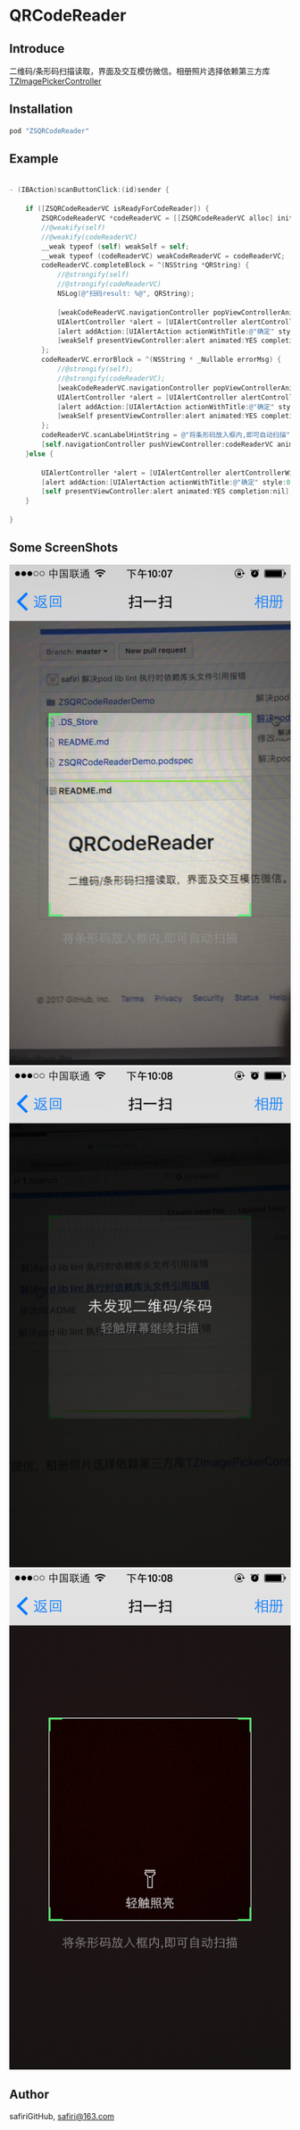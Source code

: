 # QRCodeReader

## Introduce
二维码/条形码扫描读取，界面及交互模仿微信。相册照片选择依赖第三方库[TZImagePickerController](https://github.com/banchichen/TZImagePickerController)

## Installation

```ruby
pod "ZSQRCodeReader"
```
## Example

```Objective-C

- (IBAction)scanButtonClick:(id)sender {
    
    if ([ZSQRCodeReaderVC isReadyForCodeReader]) {
        ZSQRCodeReaderVC *codeReaderVC = [[ZSQRCodeReaderVC alloc] init];
        //@weakify(self)
        //@weakify(codeReaderVC)
        __weak typeof (self) weakSelf = self;
        __weak typeof (codeReaderVC) weakCodeReaderVC = codeReaderVC;
        codeReaderVC.completeBlock = ^(NSString *QRString) {
            //@strongify(self)
            //@strongify(codeReaderVC)
            NSLog(@"扫码result: %@", QRString);
            
            [weakCodeReaderVC.navigationController popViewControllerAnimated:YES];
            UIAlertController *alert = [UIAlertController alertControllerWithTitle:@"扫码result" message:QRString preferredStyle:UIAlertControllerStyleAlert];
            [alert addAction:[UIAlertAction actionWithTitle:@"确定" style:0 handler:nil]];
            [weakSelf presentViewController:alert animated:YES completion:nil];
        };
        codeReaderVC.errorBlock = ^(NSString * _Nullable errorMsg) {
            //@strongify(self);
            //@strongify(codeReaderVC);
            [weakCodeReaderVC.navigationController popViewControllerAnimated:YES];
            UIAlertController *alert = [UIAlertController alertControllerWithTitle:@"扫码错误" message:errorMsg preferredStyle:UIAlertControllerStyleAlert];
            [alert addAction:[UIAlertAction actionWithTitle:@"确定" style:0 handler:nil]];
            [weakSelf presentViewController:alert animated:YES completion:nil];
        };
        codeReaderVC.scanLabelHintString = @"将条形码放入框内,即可自动扫描";
        [self.navigationController pushViewController:codeReaderVC animated:YES];
    }else {
        
        UIAlertController *alert = [UIAlertController alertControllerWithTitle:@"无法扫码" message:@"初始化失败,请重试" preferredStyle:UIAlertControllerStyleAlert];
        [alert addAction:[UIAlertAction actionWithTitle:@"确定" style:0 handler:nil]];
        [self presentViewController:alert animated:YES completion:nil];
    }

}
```

## Some ScreenShots

![](https://github.com/safiriGitHub/QRCodeReader/blob/master/SCREENSHOT/IMG_2790.PNG)
![](https://github.com/safiriGitHub/QRCodeReader/blob/master/SCREENSHOT/IMG_2791.PNG)
![](https://github.com/safiriGitHub/QRCodeReader/blob/master/SCREENSHOT/IMG_2792.PNG)

## Author

safiriGitHub, safiri@163.com


